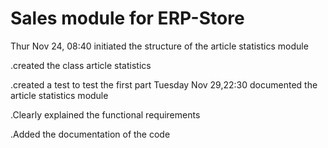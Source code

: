 # Sales module for ERP-Store
Thur Nov 24, 08:40 initiated the structure of the article statistics module

.created the class article statistics

.created a test to test the first part
Tuesday Nov 29,22:30 documented the article statistics module

.Clearly explained the functional requirements 

.Added the documentation of the code
